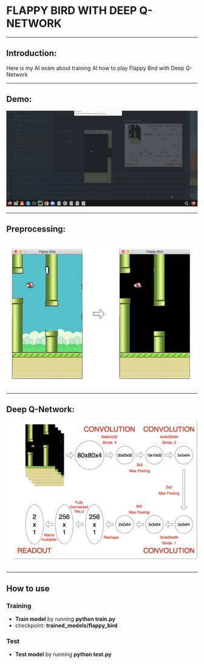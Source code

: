 # FLAPPY BIRD WITH DEEP Q-NETWORK

---
## Introduction: 
Here is my AI exam about training AI how to play Flappy Bird with Deep Q-Network

---
## Demo:

![demo](demo/demo.gif)

---

## Preprocessing:
![preprocess](images/preprocess.png)

---

## Deep Q-Network:
![network](images/network.png)

---
## How to use
### Training
- **Train model** by running **python train.py**
- checkpoint: **trained_models/flappy_bird**

### Test
- **Test model** by running **python test.py**

